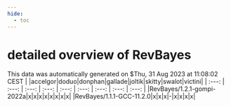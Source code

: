 ```yaml
---
hide:
  - toc
---
```


detailed overview of RevBayes
=============================


This data was automatically generated on $Thu, 31 Aug 2023 at 11:08:02 CEST
| |accelgor|doduo|donphan|gallade|joltik|skitty|swalot|victini|
| :---: | :---: | :---: | :---: | :---: | :---: | :---: | :---: | :---: |
|RevBayes/1.2.1-gompi-2022a|x|x|x|x|x|x|x|x|
|RevBayes/1.1.1-GCC-11.2.0|x|x|x|-|x|x|x|x|

